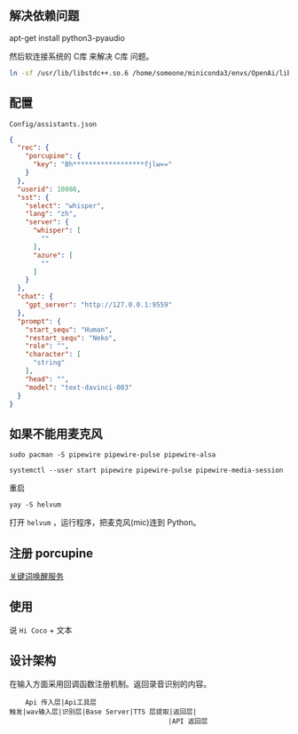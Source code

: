 ## 解决依赖问题

apt-get install python3-pyaudio

然后软连接系统的 C库 来解决 C库 问题。

```bash
ln -sf /usr/lib/libstdc++.so.6 /home/someone/miniconda3/envs/OpenAi/lib/libstdc++.so.6
```

## 配置

`Config/assistants.json`

```json
{
  "rec": {
    "porcupine": {
      "key": "Bh******************fjlw=="
    }
  },
  "userid": 10086,
  "sst": {
    "select": "whisper",
    "lang": "zh",
    "server": {
      "whisper": [
        ""
      ],
      "azure": [
        ""
      ]
    }
  },
  "chat": {
    "gpt_server": "http://127.0.0.1:9559"
  },
  "prompt": {
    "start_sequ": "Human",
    "restart_sequ": "Neko",
    "role": "",
    "character": [
      "string"
    ],
    "head": "",
    "model": "text-davinci-003"
  }
}

```

## 如果不能用麦克风

`sudo pacman -S pipewire pipewire-pulse pipewire-alsa`

`systemctl --user start pipewire pipewire-pulse pipewire-media-session`

重启

`yay -S helvum`

打开 `helvum` ，运行程序，把麦克风(mic)连到 Python。

## 注册 porcupine

[关键词唤醒服务](https://console.picovoice.ai/)

## 使用

说 `Hi Coco` + 文本

## 设计架构

在输入方面采用回调函数注册机制。返回录音识别的内容。

```
    Api 传入层|Api工具层                     
触发|wav输入层|识别层|Base Server|TTS 层提取|返回层|
                                        |API 返回层

```